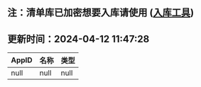 ## 注：清单库已加密想要入库请使用 ([入库工具](https://github.com/BlankTMing/ManifestAutoUpdate/releases))

## 更新时间：2024-04-12 11:47:28
| AppID | 名称 | 类型  |
| :-------------------- | :----------------------------- | :----------- |
| null | null| null |
